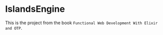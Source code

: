 # IslandsEngine

This is the project from the book `Functional Web Development With Elixir and OTP`.

